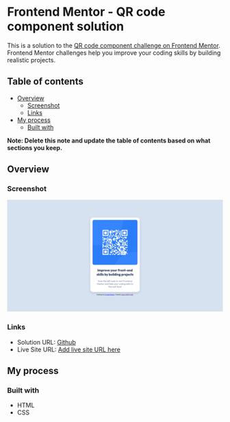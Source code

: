# Frontend Mentor - QR code component solution

This is a solution to the [QR code component challenge on Frontend Mentor](https://www.frontendmentor.io/challenges/qr-code-component-iux_sIO_H). Frontend Mentor challenges help you improve your coding skills by building realistic projects.

## Table of contents

- [Overview](#overview)
  - [Screenshot](#screenshot)
  - [Links](#links)
- [My process](#my-process)
  - [Built with](#built-with)

**Note: Delete this note and update the table of contents based on what sections you keep.**

## Overview

### Screenshot

![](./design/result.png)

### Links

- Solution URL: [Github](https://github.com/CeliTop/frontendmentor.io-solutions/tree/main/QR%20code%20component)
- Live Site URL: [Add live site URL here](https://your-live-site-url.com)

## My process

### Built with

- HTML
- CSS
